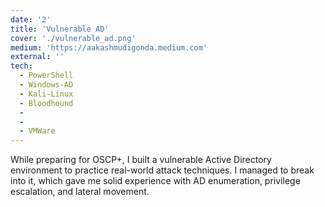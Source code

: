 ```yaml
---
date: '2'
title: 'Vulnerable AD'
cover: './vulnerable_ad.png'
medium: 'https://aakashmudigonda.medium.com'
external: ''
tech:
  - PowerShell
  - Windows-AD
  - Kali-Linux
  - Bloodhound
  -
  -
  - VMWare
---
```


While preparing for OSCP+, I built a vulnerable Active Directory environment to practice real-world attack techniques. I managed to break into it, which gave me solid experience with AD enumeration, privilege escalation, and lateral movement.